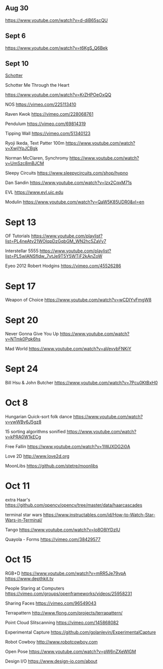 ## Aug 30

https://www.youtube.com/watch?v=d-diB65scQU

## Sept 6

https://www.youtube.com/watch?v=t6KgS_Q6Bek

## Sept 10

[Schotter](http://www.medienkunstnetz.de/works/schotter/)

Schotter Me Through the Heart

https://www.youtube.com/watch?v=KrZHPOeOxQQ

NOS
https://vimeo.com/225113410

Raven Kwok
https://vimeo.com/228068761

Pendulum
https://vimeo.com/69814319

Tipping Wall
https://vimeo.com/51340123

Ryoji Ikeda, Text Patter 100m
https://www.youtube.com/watch?v=XwjlYpJCBgk

Norman McClaren, Synchromy
https://www.youtube.com/watch?v=UmSzc8mBJCM

Sleepy Circuits
https://www.sleepycircuits.com/shop/hypno

Dan Sandin
https://www.youtube.com/watch?v=Izx2CqxM71s

EVL
https://www.evl.uic.edu

Modulin
https://www.youtube.com/watch?v=QaW5K85UDR0&vl=en

# Sept 13
OF Tutorials
https://www.youtube.com/playlist?list=PL4neAtv21WOlqpDzGqbGM_WN2hc5ZaVv7

Interstellar 5555
https://www.youtube.com/playlist?list=PL5wIANSfIdw_7vtJe9T5Y5WTiF2kAnZoW

Eyeo 2012 Robert Hodgins
https://vimeo.com/45526286

# Sept 17
Weapon of Choice
https://www.youtube.com/watch?v=wCDIYvFmgW8

# Sept 20
Never Gonna Give You Up
https://www.youtube.com/watch?v=NTmk0Pqk6hs

Mad World
https://www.youtube.com/watch?v=aVevvbFNKiY

# Sept 24
Bill Hsu & John Butcher
https://www.youtube.com/watch?v=7Pcu0KtBxH0

# Oct 8
Hungarian Quick-sort folk dance
https://www.youtube.com/watch?v=ywWBy6J5gz8

15 sorting algorithms sonified
https://www.youtube.com/watch?v=kPRA0W1kECg

Free Fallin
https://www.youtube.com/watch?v=1lWJXDG2i0A

Love 2D
http://www.love2d.org

MoonLibs
https://github.com/stetre/moonlibs

# Oct 11
extra Haar's
https://github.com/opencv/opencv/tree/master/data/haarcascades

terminal star wars
https://www.instructables.com/id/How-to-Watch-Star-Wars-in-Terminal/

Tango
https://www.youtube.com/watch?v=lo8O8lYDzIU

Quayola - Forms
https://vimeo.com/38429577

# Oct 15
RGB+D
https://www.youtube.com/watch?v=mRR5Je79vpA
https://www.depthkit.tv

People Staring at Computers
https://vimeo.com/groups/openframeworks/videos/25958231

Sharing Faces
https://vimeo.com/96549043

Terrapattern
http://www.flong.com/projects/terrapattern/

Point Cloud Slitscanning
https://vimeo.com/145868082

Experimental Capture
https://github.com/golanlevin/ExperimentalCapture

Robot Cowboy
http://www.robotcowboy.com

Open Pose
https://www.youtube.com/watch?v=pW6nZXeWlGM

Design I/O
https://www.design-io.com/about
